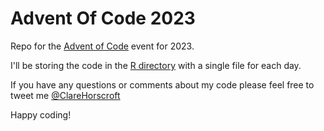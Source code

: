 # Advent Of Code 2023

Repo for the [Advent of Code](https://adventofcode.com/2023) event for 2023.

I'll be storing the code in the [R directory](https://github.com/chorscroft/AdventOfCode2023/tree/main/R) with a single file for each day.

If you have any questions or comments about my code please feel free to tweet me [\@ClareHorscroft](https://twitter.com/ClareHorscroft)

Happy coding!
